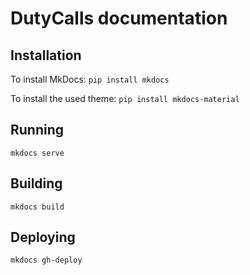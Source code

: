 # DutyCalls documentation

## Installation

To install MkDocs:
`pip install mkdocs`

To install the used theme:
`pip install mkdocs-material`

## Running

`mkdocs serve`

## Building

`mkdocs build`

## Deploying

`mkdocs gh-deploy`
